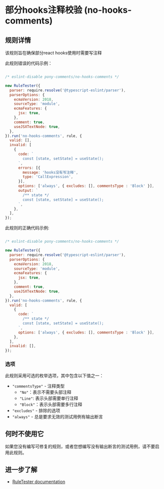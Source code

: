 # 部分hooks注释校验 (no-hooks-comments)

## 规则详情

该规则旨在确保部分react hooks使用时需要写注释

此规则错误的代码示例：

```js

/* eslint-disable pony-comments/no-hooks-comments */

new RuleTester({
  parser: require.resolve('@typescript-eslint/parser'),
  parserOptions: {
    ecmaVersion: 2018,
    sourceType: 'module',
    ecmaFeatures: {
      jsx: true,
    },
    comment: true,
    useJSXTextNode: true,
  },
}).run('no-hooks-comments', rule, {
  valid: [],
  invalid: [
    {
      code: `
        const [state, setState] = useState();
      `,
      errors: [{
        message: 'hooks没有写注释',
        type: 'CallExpression',
      }],
      options: ['always', { excludes: [], commentsType : 'Block' }],
      output: `
        /** state */
        const [state, setState] = useState();
      `,
    },
  ],
});

```

此规则的正确代码示例:

```js

/* eslint-disable pony-comments/no-hooks-comments */

new RuleTester({
  parser: require.resolve('@typescript-eslint/parser'),
  parserOptions: {
    ecmaVersion: 2018,
    sourceType: 'module',
    ecmaFeatures: {
      jsx: true,
    },
    comment: true,
    useJSXTextNode: true,
  },
}).run('no-hooks-comments', rule, {
  valid: [
    {
      code: `
        /** state */
        const [state, setState] = useState();
      `,
      options: ['always', { excludes: [], commentsType : 'Block' }],
    },
  ],
  invalid: [],
});

```

### 选项

此规则采用可选的枚举选项，其中包含以下值之一：

- `"commentsType"` - 注释类型
  - `"No"`：表示不需要头部注释
  - `"Line"`: 表示头部需要单行注释
  - `"Block"`：表示头部需要多行注释
- `"excludes"` - 排除的选项
- `"always"` - 总是要求无效的测试用例有输出断言

## 何时不使用它

如果您没有编写可修复的规则，或者您想编写没有输出断言的测试用例，请不要启用此规则。

## 进一步了解

- [RuleTester documentation](https://eslint.org/docs/developer-guide/working-with-plugins#testing)

